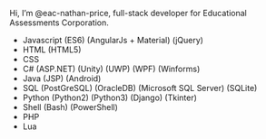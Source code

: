 Hi, I’m @eac-nathan-price, full-stack developer for Educational Assessments Corporation.

- Javascript (ES6) (AngularJs + Material) (jQuery)
- HTML (HTML5)
- CSS
- C# (ASP.NET) (Unity) (UWP) (WPF) (Winforms)
- Java (JSP) (Android)
- SQL (PostGreSQL) (OracleDB) (Microsoft SQL Server) (SQLite)
- Python (Python2) (Python3) (Django) (Tkinter)
- Shell (Bash) (PowerShell)
- PHP
- Lua
